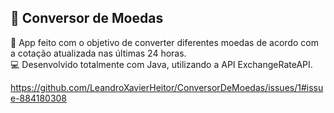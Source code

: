 ## 💱 Conversor de Moedas 
📱 App feito com o objetivo de converter diferentes moedas de acordo com a cotação atualizada nas últimas 24 horas.
</br>
💻 Desenvolvido totalmente com Java, utilizando a API ExchangeRateAPI.


https://github.com/LeandroXavierHeitor/ConversorDeMoedas/issues/1#issue-884180308


